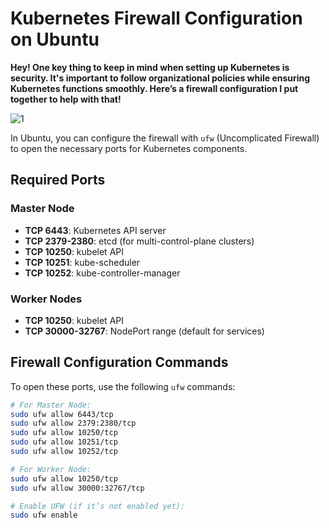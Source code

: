 # Kubernetes Firewall Configuration on Ubuntu

**Hey! One key thing to keep in mind when setting up Kubernetes is security. It's important to follow organizational policies while ensuring Kubernetes functions smoothly. Here’s a firewall configuration I put together to help with that!**

![1](https://github.com/user-attachments/assets/8e738865-0bb7-49a4-bd3e-1aec63ba84dc)

In Ubuntu, you can configure the firewall with `ufw` (Uncomplicated Firewall) to open the necessary ports for Kubernetes components.

## Required Ports

### Master Node
- **TCP 6443**: Kubernetes API server
- **TCP 2379-2380**: etcd (for multi-control-plane clusters)
- **TCP 10250**: kubelet API
- **TCP 10251**: kube-scheduler
- **TCP 10252**: kube-controller-manager

### Worker Nodes
- **TCP 10250**: kubelet API
- **TCP 30000-32767**: NodePort range (default for services)

## Firewall Configuration Commands

To open these ports, use the following `ufw` commands:

```bash
# For Master Node:
sudo ufw allow 6443/tcp
sudo ufw allow 2379:2380/tcp
sudo ufw allow 10250/tcp
sudo ufw allow 10251/tcp
sudo ufw allow 10252/tcp

# For Worker Node:
sudo ufw allow 10250/tcp
sudo ufw allow 30000:32767/tcp

# Enable UFW (if it’s not enabled yet):
sudo ufw enable

